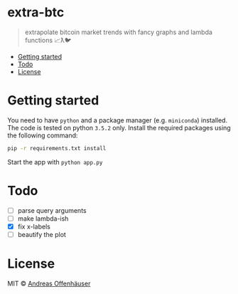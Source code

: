 extra-btc
===

> extrapolate bitcoin market trends with fancy graphs and lambda functions 📈ƛ🐦

<!-- TOC depthFrom:1 depthTo:6 withLinks:1 updateOnSave:1 orderedList:0 -->

- [Getting started](#getting-started)
- [Todo](#todo)
- [License](#license)

<!-- /TOC -->

# Getting started

You need to have `python` and a package manager (e.g. `miniconda`) installed. The code is tested on python `3.5.2` only.
Install the required packages using the following command:

```bash
pip -r requirements.txt install
```

Start the app with `python app.py`

# Todo
- [ ] parse query arguments
- [ ] make lambda-ish
- [x] fix x-labels
- [ ] beautify the plot

# License

MIT © [Andreas Offenhäuser](http://anoff.io)
